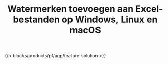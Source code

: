 ﻿---
title: Watermerken toevoegen aan Excel-bestanden op Windows, Linux en macOS 
url: /nl/watermark
description: Gratis app en API's om afbeeldings- of tekstwatermerken toe te voegen aan XLS-, XLSX- en ODS-bestanden
---
{{< blocks/products/pf/agp/feature-solution >}} 

